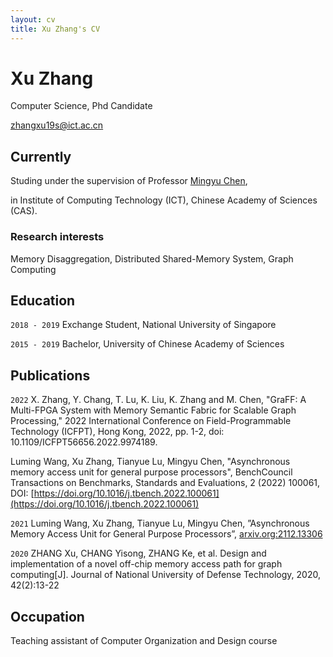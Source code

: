 ```yaml
---
layout: cv
title: Xu Zhang's CV
---
```

# Xu Zhang
Computer Science, Phd Candidate

<div id="webaddress">
<a href="zhangxu19s@ict.ac.cn">zhangxu19s@ict.ac.cn</a>
</div>


## Currently

Studing under the supervision of Professor <a href="http://asg.ict.ac.cn/cmy/">Mingyu Chen</a>, 

in Institute of Computing Technology (ICT), Chinese Academy of Sciences (CAS).


### Research interests

Memory Disaggregation, Distributed Shared-Memory System, Graph Computing


## Education

`2018 - 2019`
Exchange Student, National University of Singapore

`2015 - 2019`
Bachelor, University of Chinese Academy of Sciences


## Publications

`2022`
X. Zhang, Y. Chang, T. Lu, K. Liu, K. Zhang and M. Chen, "GraFF: A Multi-FPGA System with Memory Semantic Fabric for Scalable Graph Processing," 2022 International Conference on Field-Programmable Technology (ICFPT), Hong Kong, 2022, pp. 1-2, doi: 10.1109/ICFPT56656.2022.9974189.

Luming Wang, Xu Zhang, Tianyue Lu, Mingyu Chen, "Asynchronous memory access unit for general purpose processors", BenchCouncil Transactions on Benchmarks, Standards and Evaluations, 2 (2022) 100061, DOI: [https://doi.org/10.1016/j.tbench.2022.100061](https://doi.org/10.1016/j.tbench.2022.100061)

`2021`
Luming Wang, Xu Zhang, Tianyue Lu, Mingyu Chen, ”Asynchronous Memory Access Unit for General Purpose Processors”, [arxiv.org:2112.13306](https://arxiv.org/abs/2112.13306)

`2020`
ZHANG Xu, CHANG Yisong, ZHANG Ke, et al. Design and implementation of a novel off-chip memory access path for graph computing[J]. Journal of National University of Defense Technology, 2020, 42(2):13-22

## Occupation

Teaching assistant of Computer Organization and Design course



<!-- ### Footer

Last updated: Mar 2023 -->


